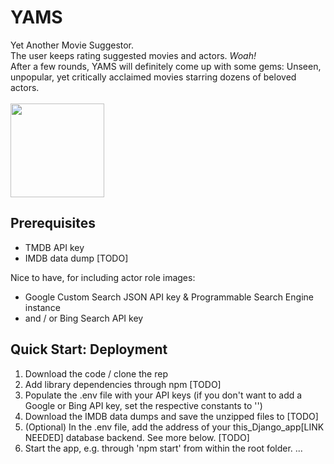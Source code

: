 # YAMS
Yet Another Movie Suggestor. <br>
The user keeps rating suggested movies and actors. _Woah!_ <br>
After a few rounds, YAMS will definitely come up with some gems: Unseen, unpopular, yet critically acclaimed movies starring dozens of beloved actors.<br><br>
<img src="https://github.com/AnotherSnowman/YAMS/assets/153401230/56f84c56-c05d-4468-8f2a-1b336865f2b9" width="150" />

## Prerequisites
- TMDB API key
- IMDB data dump [TODO]

Nice to have, for including actor role images:
- Google Custom Search JSON API key & Programmable Search Engine instance
- and / or Bing Search API key

## Quick Start: Deployment
1. Download the code / clone the rep
2. Add library dependencies through npm [TODO]
3. Populate the .env file with your API keys (if you don't want to add a Google or Bing API key, set the respective constants to '')
4. Download the IMDB data dumps and save the unzipped files to [TODO]
5. (Optional) In the .env file, add the address of your this_Django_app[LINK NEEDED] database backend. See more below. [TODO]
6. Start the app, e.g. through 'npm start' from within the root folder.
...
